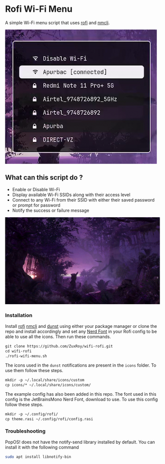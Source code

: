 # Rofi Wi-Fi Menu 

A simple Wi-Fi menu script that uses [rofi](https://github.com/davatorium/rofi) and [nmcli](https://gitlab.freedesktop.org/NetworkManager/NetworkManager).

![rofi-wifi-menu](previews/menu-1.png)

## What can this script do ?

- Enable or Disable Wi-Fi
- Display available Wi-Fi SSIDs along with their access level
- Connect to any Wi-Fi from their SSID with either their saved password or prompt for password
- Notify the success or failure message

![demo](previews/menu-in-action.gif)

### Installation

Install [rofi](https://github.com/davatorium/rofi) [nmcli](https://gitlab.freedesktop.org/NetworkManager/NetworkManager) and [dunst](https://github.com/dunst-project/dunst) using either your package manager or clone the repo and install accordingly and set any [Nerd Font](https://www.nerdfonts.com/font-downloads) in your Rofi config to be able to use all the icons. Then run these commands.

```
git clone https://github.com/ZuxRoy/wifi-rofi.git
cd wifi-rofi
./rofi-wifi-menu.sh
```

The icons used in the `dunst` notifications are present in the `icons` folder. To use them follow these steps.

```
mkdir -p ~/.local/share/icons/custom
cp icons/* ~/.local/share/icons/custom/
```

The example config has also been added in this repo. The font used in this config is the JetBrainsMono Nerd Font, download to use. To use this config follow these steps.

```
mkdir -p ~/.config/rofi/
cp theme.rasi ~/.config/rofi/config.rasi
```

### Troubleshooting 

PopOS! does not have the notify-send library installed by default. You can install it with the following command 
  
  ```bash
  sudo apt install libnotify-bin
  ```


